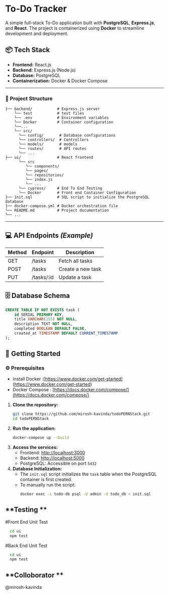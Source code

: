 # To-Do Tracker

A simple full-stack To-Do application built with **PostgreSQL**, **Express.js**, and **React**. The project is containerized using **Docker** to streamline development and deployment.


## 📦 **Tech Stack**
- **Frontend:** React.js  
- **Backend:** Express.js (Node.js)  
- **Database:** PostgreSQL  
- **Containerization:** Docker & Docker Compose  

---

### 📁 **Project Structure**
```plaintext
├── backend/           # Express.js server
    └── test           # test files
    └── .env           # Environment variables 
    └── Docker         # Container configuration
    └──...    
    └── src/ 
      └── config/       # Database configurations
      └── controllers/  # Controllers 
      └── models/       # models
      └── routes/       # API routes
      └── ...
├── ui/                # React frontend
      └── src 
         └── components/ 
         └── pages/
         └── repositories/
         └── index.js
         └── ...
      └── cypress/     # End To End Testing
      └── Docker       # Front end Container Configuration 
├── init.sql           # SQL script to initialize the PostgreSQL database
├── docker-compose.yml # Docker orchestration file
└── README.md          # Project documentation
└── ...
```


---

## 💻 **API Endpoints** *(Example)*
| Method | Endpoint   | Description       |
|--------|------------|-------------------|
| GET    | /tasks     | Fetch all tasks   |
| POST   | /tasks     | Create a new task |
| PUT    | /tasks/:id | Update a task     |



## 🗄️ **Database Schema**
```sql
CREATE TABLE IF NOT EXISTS task (
    id SERIAL PRIMARY KEY,
    title VARCHAR(255) NOT NULL,
    description TEXT NOT NULL,
    completed BOOLEAN DEFAULT FALSE,
    created_at TIMESTAMP DEFAULT CURRENT_TIMESTAMP
);
```



## 🚀 **Getting Started**

### ⚙️ **Prerequisites**
- install Docker :[https://www.docker.com/get-started] (https://www.docker.com/get-started)  
- Docker Compose : [https://docs.docker.com/compose/](https://docs.docker.com/compose/)


1. **Clone the repository:**
   ```bash
   git clone https://github.com/mirosh-kavinda/todoPERNStack.git
   cd todoPERNStack
   ```
2. **Run the application:**
   ```bash
   docker-compose up --build
   ```
3. **Access the services:**
   - Frontend: [http://localhost:3000](http://localhost:3000)  
   - Backend: [http://localhost:5000](http://localhost:5000)  
   - PostgreSQL: Accessible on port `5432`  
4. **Database Initialization:**
   - The `init.sql` script initializes the `task` table when the PostgreSQL container is first created.
   - To manually run the script:
     ```bash
     docker exec -i todo-db psql -U admin -d todo_db < init.sql
     ```

##  **Testing  **

#Front End Unit Test

```bash
  cd ui
  npm test
```


#Back  End Unit Test

```bash
  cd ui
  npm test
```

##  **Colloborator  **
@mirosh-kavinda
